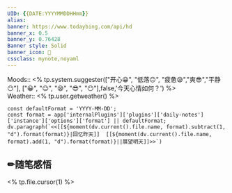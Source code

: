 ```yaml
---
UID: {{DATE:YYYYMMDDHHmm}}
alias:
banner: https://www.todaybing.com/api/hd
banner_x: 0.5
banner_y: 0.76428
Banner style: Solid
banner_icon: 📝
cssclass: mynote,noyaml
---
```


<p class="stickies" >
Moods::  <% tp.system.suggester(["开心😀", "低落😐", "疲惫😪","爽😎","平静😶"], ["😀", "😐", "😪", "😎", "😶"],false,'今天心情如何？') %>  <br>
Weather:: <% tp.user.getweather() %>
</p >

```dataviewjs
const defaultFormat = 'YYYY-MM-DD';
const format = app['internalPlugins']['plugins']['daily-notes']['instance']['options']['format'] || defaultFormat;
dv.paragraph(`<<[[${moment(dv.current().file.name, format).subtract(1, "d").format(format)}|回忆昨天]]  [[${moment(dv.current().file.name, format).add(1, "d").format(format)}||展望明天]]>>`)
```

## ✏随笔感悟
<% tp.file.cursor(1) %>